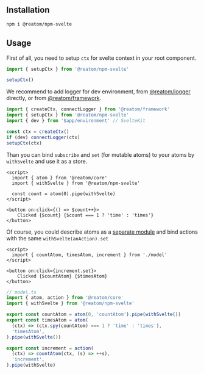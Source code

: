 ## Installation

```sh
npm i @reatom/npm-svelte
```

## Usage

First of all, you need to setup `ctx` for svelte context in your root component.

```ts
import { setupCtx } from '@reatom/npm-svelte'

setupCtx()
```

We recommend to add logger for dev environment, from [@reatom/logger](https://www.reatom.dev/packages/logger) directly, or from [@reatom/framework](https://www.reatom.dev/packages/framework).

```ts
import { createCtx, connectLogger } from '@reatom/framework'
import { setupCtx } from '@reatom/npm-svelte'
import { dev } from '$app/environment' // SvelteKit

const ctx = createCtx()
if (dev) connectLogger(ctx)
setupCtx(ctx)
```

Than you can bind `subscribe` and `set` (for mutable atoms) to your atoms by `withSvelte` and use it as a store.

```svelte
<script>
  import { atom } from '@reatom/core'
  import { withSvelte } from '@reatom/npm-svelte'

  const count = atom(0).pipe(withSvelte)
</script>

<button on:click={() => $count++}>
	Clicked {$count} {$count === 1 ? 'time' : 'times'}
</button>
```

Of course, you could describe atoms as a [separate module](https://www.reatom.dev/guides/architecture) and bind actions with the same `withSvelte(anAction).set`

```svelte
<script>
  import { countAtom, timesAtom, increment } from './model'
</script>

<button on:click={increment.set}>
	Clicked {$countAtom} {$timesAtom}
</button>
```

```ts
// model.ts
import { atom, action } from '@reatom/core'
import { withSvelte } from '@reatom/npm-svelte'

export const countAtom = atom(0, 'countAtom').pipe(withSvelte())
export const timesAtom = atom(
  (ctx) => (ctx.spy(countAtom) === 1 ? 'time' : 'times'),
  'timesAtom',
).pipe(withSvelte())

export const increment = action(
  (ctx) => countAtom(ctx, (s) => ++s),
  'increment',
).pipe(withSvelte)
```
